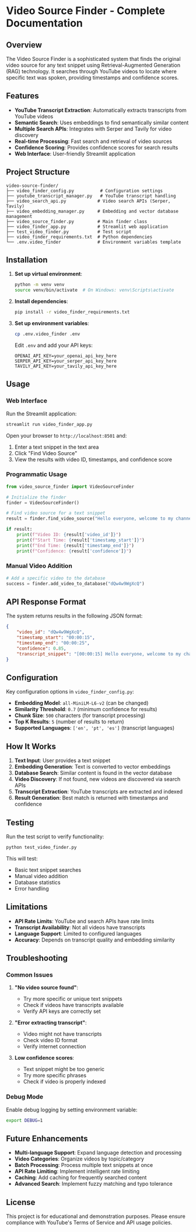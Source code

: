 # Video Source Finder - Complete Documentation

## Overview

The Video Source Finder is a sophisticated system that finds the original video source for any text snippet using Retrieval-Augmented Generation (RAG) technology. It searches through YouTube videos to locate where specific text was spoken, providing timestamps and confidence scores.

## Features

- **YouTube Transcript Extraction**: Automatically extracts transcripts from YouTube videos
- **Semantic Search**: Uses embeddings to find semantically similar content
- **Multiple Search APIs**: Integrates with Serper and Tavily for video discovery
- **Real-time Processing**: Fast search and retrieval of video sources
- **Confidence Scoring**: Provides confidence scores for search results
- **Web Interface**: User-friendly Streamlit application

## Project Structure

```
video-source-finder/
├── video_finder_config.py          # Configuration settings
├── youtube_transcript_manager.py   # YouTube transcript handling
├── video_search_api.py            # Video search APIs (Serper, Tavily)
├── video_embedding_manager.py     # Embedding and vector database management
├── video_source_finder.py         # Main finder class
├── video_finder_app.py            # Streamlit web application
├── test_video_finder.py           # Test script
├── video_finder_requirements.txt  # Python dependencies
└── .env.video_finder              # Environment variables template
```

## Installation

1. **Set up virtual environment**:
   ```bash
   python -m venv venv
   source venv/bin/activate  # On Windows: venv\Scripts\activate
   ```

2. **Install dependencies**:
   ```bash
   pip install -r video_finder_requirements.txt
   ```

3. **Set up environment variables**:
   ```bash
   cp .env.video_finder .env
   ```
   
   Edit `.env` and add your API keys:
   ```
   OPENAI_API_KEY=your_openai_api_key_here
   SERPER_API_KEY=your_serper_api_key_here
   TAVILY_API_KEY=your_tavily_api_key_here
   ```

## Usage

### Web Interface

Run the Streamlit application:
```bash
streamlit run video_finder_app.py
```

Open your browser to `http://localhost:8501` and:
1. Enter a text snippet in the text area
2. Click "Find Video Source"
3. View the results with video ID, timestamps, and confidence score

### Programmatic Usage

```python
from video_source_finder import VideoSourceFinder

# Initialize the finder
finder = VideoSourceFinder()

# Find video source for a text snippet
result = finder.find_video_source("Hello everyone, welcome to my channel")

if result:
    print(f"Video ID: {result['video_id']}")
    print(f"Start Time: {result['timestamp_start']}")
    print(f"End Time: {result['timestamp_end']}")
    print(f"Confidence: {result['confidence']}")
```

### Manual Video Addition

```python
# Add a specific video to the database
success = finder.add_video_to_database("dQw4w9WgXcQ")
```

## API Response Format

The system returns results in the following JSON format:

```json
{
    "video_id": "dQw4w9WgXcQ",
    "timestamp_start": "00:00:15",
    "timestamp_end": "00:00:25",
    "confidence": 0.85,
    "transcript_snippet": "[00:00:15] Hello everyone, welcome to my channel..."
}
```

## Configuration

Key configuration options in `video_finder_config.py`:

- **Embedding Model**: `all-MiniLM-L6-v2` (can be changed)
- **Similarity Threshold**: `0.7` (minimum confidence for results)
- **Chunk Size**: `500` characters (for transcript processing)
- **Top K Results**: `5` (number of results to return)
- **Supported Languages**: `['en', 'pt', 'es']` (transcript languages)

## How It Works

1. **Text Input**: User provides a text snippet
2. **Embedding Generation**: Text is converted to vector embeddings
3. **Database Search**: Similar content is found in the vector database
4. **Video Discovery**: If not found, new videos are discovered via search APIs
5. **Transcript Extraction**: YouTube transcripts are extracted and indexed
6. **Result Generation**: Best match is returned with timestamps and confidence

## Testing

Run the test script to verify functionality:

```bash
python test_video_finder.py
```

This will test:
- Basic text snippet searches
- Manual video addition
- Database statistics
- Error handling

## Limitations

- **API Rate Limits**: YouTube and search APIs have rate limits
- **Transcript Availability**: Not all videos have transcripts
- **Language Support**: Limited to configured languages
- **Accuracy**: Depends on transcript quality and embedding similarity

## Troubleshooting

### Common Issues

1. **"No video source found"**:
   - Try more specific or unique text snippets
   - Check if videos have transcripts available
   - Verify API keys are correctly set

2. **"Error extracting transcript"**:
   - Video might not have transcripts
   - Check video ID format
   - Verify internet connection

3. **Low confidence scores**:
   - Text snippet might be too generic
   - Try more specific phrases
   - Check if video is properly indexed

### Debug Mode

Enable debug logging by setting environment variable:
```bash
export DEBUG=1
```

## Future Enhancements

- **Multi-language Support**: Expand language detection and processing
- **Video Categories**: Organize videos by topic/category
- **Batch Processing**: Process multiple text snippets at once
- **API Rate Limiting**: Implement intelligent rate limiting
- **Caching**: Add caching for frequently searched content
- **Advanced Search**: Implement fuzzy matching and typo tolerance

## License

This project is for educational and demonstration purposes. Please ensure compliance with YouTube's Terms of Service and API usage policies.
